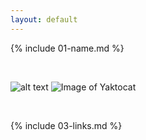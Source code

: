 ```yaml
---
layout: default
---
```


{% include 01-name.md %}

<br>


![alt text](https://octodex.github.com/images/yaktocat.png)
![Image of Yaktocat](https://octodex.github.com/images/yaktocat.png)

<br>

{% include 03-links.md %}

